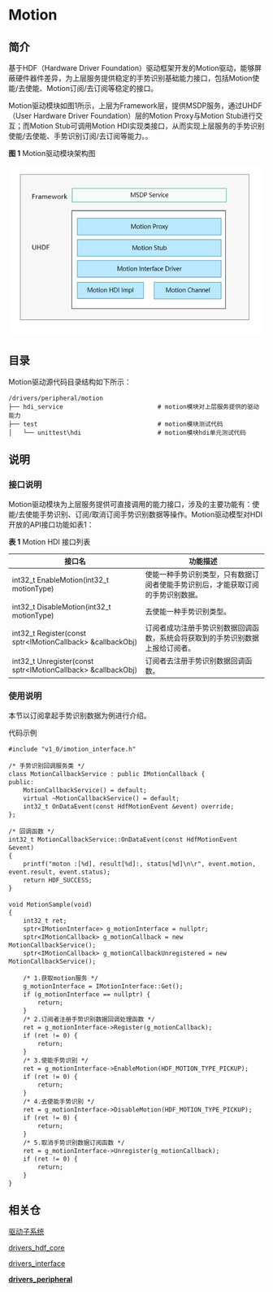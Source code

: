 # Motion

## 简介

基于HDF（Hardware Driver Foundation）驱动框架开发的Motion驱动，能够屏蔽硬件器件差异，为上层服务提供稳定的手势识别基础能力接口，包括Motion使能/去使能、Motion订阅/去订阅等稳定的接口。

Motion驱动模块如图1所示，上层为Framework层，提供MSDP服务，通过UHDF（User Hardware Driver Foundation）层的Motion Proxy与Motion Stub进行交互；而Motion Stub可调用Motion HDI实现类接口，从而实现上层服务的手势识别使能/去使能、手势识别订阅/去订阅等能力。。

**图 1** Motion驱动模块架构图

![](figures/motion-driver-module-architecture_zh.png)

## 目录

Motion驱动源代码目录结构如下所示：

```
/drivers/peripheral/motion
├── hdi_service                          # motion模块对上层服务提供的驱动能力
├── test                                 # motion模块测试代码
│   └── unittest\hdi                     # motion模块hdi单元测试代码
```

## 说明

### 接口说明

Motion驱动模块为上层服务提供可直接调用的能力接口，涉及的主要功能有：使能/去使能手势识别、订阅/取消订阅手势识别数据等操作。Motion驱动模型对HDI开放的API接口功能如表1：

**表 1**  Motion HDI 接口列表

| 接口名                                                       | 功能描述                                                     |
| ------------------------------------------------------------ | ------------------------------------------------------------ |
| int32_t EnableMotion(int32_t motionType)                     | 使能一种手势识别类型，只有数据订阅者使能手势识别后，才能获取订阅的手势识别数据。 |
| int32_t DisableMotion(int32_t motionType)                    | 去使能一种手势识别类型。                                     |
| int32_t Register(const sptr\<IMotionCallback\> &callbackObj)   | 订阅者成功注册手势识别数据回调函数，系统会将获取到的手势识别数据上报给订阅者。 |
| int32_t Unregister(const sptr\<IMotionCallback\> &callbackObj) | 订阅者去注册手势识别数据回调函数。                           |

### 使用说明

本节以订阅拿起手势识别数据为例进行介绍。

代码示例

```
#include "v1_0/imotion_interface.h"

/* 手势识别回调服务类 */
class MotionCallbackService : public IMotionCallback {
public:
    MotionCallbackService() = default;
    virtual ~MotionCallbackService() = default;
    int32_t OnDataEvent(const HdfMotionEvent &event) override;
};

/* 回调函数 */
int32_t MotionCallbackService::OnDataEvent(const HdfMotionEvent &event)
{
    printf("moton :[%d], result[%d]:, status[%d]\n\r", event.motion, event.result, event.status);
    return HDF_SUCCESS;
}

void MotionSample(void)
{
    int32_t ret;
    sptr<IMotionInterface> g_motionInterface = nullptr;
    sptr<IMotionCallback> g_motionCallback = new MotionCallbackService();
    sptr<IMotionCallback> g_motionCallbackUnregistered = new MotionCallbackService();

    /* 1.获取motion服务 */
    g_motionInterface = IMotionInterface::Get();
    if (g_motionInterface == nullptr) {
        return;
    }
    /* 2.订阅者注册手势识别数据回调处理函数 */
    ret = g_motionInterface->Register(g_motionCallback);
    if (ret != 0) {
        return;
    }
    /* 3.使能手势识别 */
    ret = g_motionInterface->EnableMotion(HDF_MOTION_TYPE_PICKUP);
    if (ret != 0) {
        return;
    }
    /* 4.去使能手势识别 */
    ret = g_motionInterface->DisableMotion(HDF_MOTION_TYPE_PICKUP);
    if (ret != 0) {
        return;
    }
    /* 5.取消手势识别数据订阅函数 */
    ret = g_motionInterface->Unregister(g_motionCallback);
    if (ret != 0) {
        return;
    }
}
```

## 相关仓

[驱动子系统](https://gitee.com/openharmony/docs/blob/master/zh-cn/readme/%E9%A9%B1%E5%8A%A8%E5%AD%90%E7%B3%BB%E7%BB%9F.md)

[drivers_hdf_core](https://gitee.com/openharmony/drivers_hdf_core)

[drivers_interface](https://gitee.com/openharmony/drivers_interface)

[**drivers\_peripheral**](https://gitee.com/openharmony/drivers_peripheral)